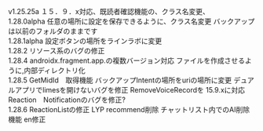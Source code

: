 v1.25.25a
１５．９．x対応、既読者確認機能の、クラス名変更、<br>
1.28.0alpha
任意の場所に設定を保存できるように、クラス名変更 バックアップは以前のフォルダのままです<br>
1.28.1alpha
設定ボタンの場所をラインラボに変更<br>
1.28.2
リソース系のバグの修正<br>
1.28.4
androidx.fragment.app.の複数バージョン対応
ファイルを作成させるように,内部ディレクトリ化<br>
1.28.5
GetMidId　取得機能
バックアップIntentの場所をuriの場所に変更
デュアルアプリでlimesを開けないバグを修正
RemoveVoiceRecordを 15.9.xに対応
Reaction　Notificationのバグを修正?
<br>
1.28.6
ReactionListの修正
LYP recommend削除
チャットリスト内でのAI削除機能
en修正
<br>